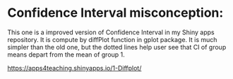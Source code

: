 # Confidence Interval misconception:
This one is a improved version of Confidence Interval in my Shiny apps repository.
It is compute by diffPlot function in gplot package. It is much simpler than the old
one, but the dotted lines help user see that CI of group means depart from the mean
of group 1.

https://apps4teaching.shinyapps.io/1-Diffplot/
